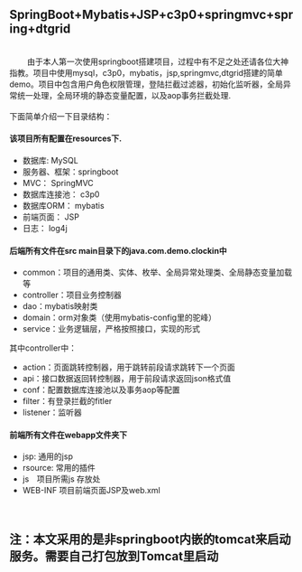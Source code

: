 <h2>
SpringBoot+Mybatis+JSP+c3p0+springmvc+spring+dtgrid
</h2>
</br>
&nbsp;&nbsp;&nbsp;&nbsp;&nbsp;&nbsp;&nbsp;&nbsp;由于本人第一次使用springboot搭建项目，过程中有不足之处还请各位大神指教。项目中使用mysql，c3p0，mybatis，jsp,springmvc,dtgrid搭建的简单demo。项目中包含用户角色权限管理，登陆拦截过滤器，初始化监听器，全局异常统一处理，全局环境的静态变量配置，以及aop事务拦截处理.</br>
</br>
下面简单介绍一下目录结构：</br>
<article class="markdown-body entry-content" itemprop="text">
<h4>该项目所有配置在resources下.</h4>
<ul>
<li>数据库: MySQL</li>
<li>服务器、框架：springboot</li>
<li>MVC： SpringMVC</li>
<li>数据库连接池： c3p0</li>
<li>数据库ORM： mybatis</li>
<li>前端页面： JSP</li>
<li>日志： log4j</li>
</ul>
<h4>后端所有文件在src main目录下的java.com.demo.clockin中</h4>
<ul>
<li>common：项目的通用类、实体、枚举、全局异常处理类、全局静态变量加载等</li>
<li>controller：项目业务控制器</li>
<li>dao：mybatis映射类</li>
<li>domain：orm对象类（使用mybatis-config里的驼峰）</li>
<li>service：业务逻辑层，严格按照接口，实现的形式</li>
</ul>
<p>其中controller中：</p>
<ul>
<li>action：页面跳转控制器，用于跳转前段请求跳转下一个页面</li>
<li>api：接口数据返回转控制器，用于前段请求返回json格式值</li>
<li>conf：配置数据库连接池以及事务aop等配置</li>
<li>filter：有登录拦截的fitler</li>
<li>listener：监听器</li> 
</ul>
<h4>前端所有文件在webapp文件夹下</h4>
<ul>
<li>jsp: 通用的jsp</li>
<li>rsource: 常用的插件</li>
<li>js　项目所需js 存放处</li>
<li>WEB-INF 项目前端页面JSP及web.xml</li>
</ul>
</article>
</br>
<h2>
注：本文采用的是非springboot内嵌的tomcat来启动服务。需要自己打包放到Tomcat里启动
</h2>
